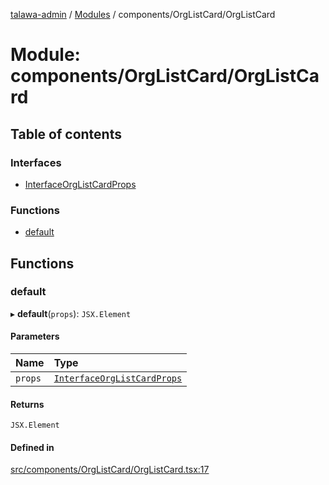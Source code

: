 [talawa-admin](../README.md) / [Modules](../modules.md) / components/OrgListCard/OrgListCard

# Module: components/OrgListCard/OrgListCard

## Table of contents

### Interfaces

- [InterfaceOrgListCardProps](../interfaces/components_OrgListCard_OrgListCard.InterfaceOrgListCardProps.md)

### Functions

- [default](components_OrgListCard_OrgListCard.md#default)

## Functions

### default

▸ **default**(`props`): `JSX.Element`

#### Parameters

| Name | Type |
| :------ | :------ |
| `props` | [`InterfaceOrgListCardProps`](../interfaces/components_OrgListCard_OrgListCard.InterfaceOrgListCardProps.md) |

#### Returns

`JSX.Element`

#### Defined in

[src/components/OrgListCard/OrgListCard.tsx:17](https://github.com/palisadoes/talawa-admin/blob/5828937/src/components/OrgListCard/OrgListCard.tsx#L17)
